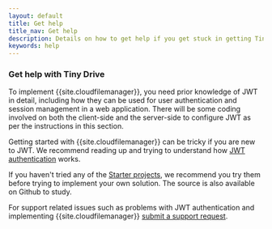 ```yaml
---
layout: default
title: Get help
title_nav: Get help
description: Details on how to get help if you get stuck in getting Tiny Drive up and running
keywords: help
---
```


### Get help with Tiny Drive

To implement {{site.cloudfilemanager}}, you need prior knowledge of JWT in detail, including how they can be used for user authentication and session management in a web application. There will be some coding involved on both the client-side and the server-side to configure JWT as per the instructions in this section.

Getting started with {{site.cloudfilemanager}} can be tricky if you are new to JWT. We recommend reading up and trying to understand how [JWT authentication]({{site.baseurl}}/tinydrive/jwt-authentication/) works.

If you haven't tried any of the [Starter projects]({{site.baseurl}}/tinydrive/getting-started/#starterprojects), we recommend you try them before trying to implement your own solution. The source is also available on Github to study.

For support related issues such as problems with JWT authentication and implementing {{site.cloudfilemanager}} [submit a support request](https://support.tiny.cloud/hc/en-us/requests/new).
